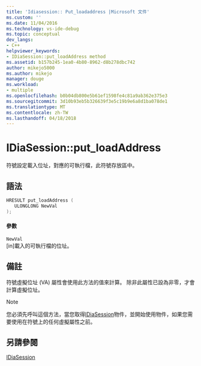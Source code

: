 ```yaml
---
title: 'Idiasession:: Put_loadaddress |Microsoft 文件'
ms.custom: ''
ms.date: 11/04/2016
ms.technology: vs-ide-debug
ms.topic: conceptual
dev_langs:
- C++
helpviewer_keywords:
- IDiaSession::put_loadAddress method
ms.assetid: b157b245-1ea0-4b80-8962-d8b278dbc742
author: mikejo5000
ms.author: mikejo
manager: douge
ms.workload:
- multiple
ms.openlocfilehash: b0b04db800e5b61ef1598fe4c81a9ab362e375e3
ms.sourcegitcommit: 3d10b93eb5b326639f3e5c19b9e6a8d1ba078de1
ms.translationtype: MT
ms.contentlocale: zh-TW
ms.lasthandoff: 04/18/2018
---
```

# <a name="idiasessionputloadaddress"></a>IDiaSession::put_loadAddress
符號設定載入位址，對應的可執行檔，此符號存放區中。  
  
## <a name="syntax"></a>語法  
  
```C++  
HRESULT put_loadAddress (   
   ULONGLONG NewVal  
);  
```  
  
#### <a name="parameters"></a>參數  
 `NewVal`  
 [in]載入的可執行檔的位址。  
  
## <a name="remarks"></a>備註  
 符號虛擬位址 (VA) 屬性會使用此方法的值來計算。 除非此屬性已設為非零，才會計算虛擬位址。  
  
> [!NOTE]
>  您必須先呼叫這個方法，當您取得[IDiaSession](../../debugger/debug-interface-access/idiasession.md)物件，並開始使用物件，如果您需要使用在符號上的任何虛擬屬性之前。  
  
## <a name="see-also"></a>另請參閱  
 [IDiaSession](../../debugger/debug-interface-access/idiasession.md)